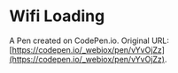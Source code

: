 # Wifi Loading

A Pen created on CodePen.io. Original URL: [https://codepen.io/_webiox/pen/vYvOjZz](https://codepen.io/_webiox/pen/vYvOjZz).

